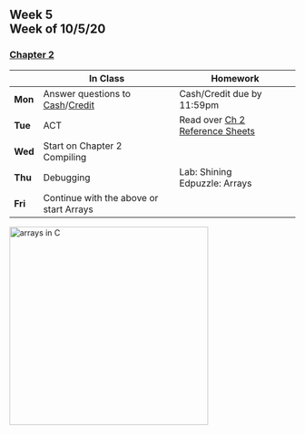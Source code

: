 <meta http-equiv="refresh" content="300"/>

## Week 5<br>Week of 10/5/20  

### [Chapter 2](/ap/curriculum/2)  

  |       |In Class               |Homework   |
  |-------|---------              |---------  |
  |**Mon**|Answer questions to [Cash](https://cs50.harvard.edu/ap/2021/curriculum/x/psets/1/cash/)/[Credit](https://cs50.harvard.edu/ap/2021/curriculum/x/psets/1/credit/ ) |Cash/Credit due by 11:59pm |
  |**Tue**|ACT |Read over [Ch 2 Reference Sheets](\ap\assets\pdfs\ch2_ref_sheets.pdf) |
  |**Wed**|Start on Chapter 2<br>Compiling | |
  |**Thu**|Debugging |Lab: Shining<br>Edpuzzle: Arrays |
  |**Fri**|Continue with the above or start Arrays | |

<img src="https://media.geeksforgeeks.org/wp-content/cdn-uploads/Array-In-C.png" alt="arrays in C" height="350">

